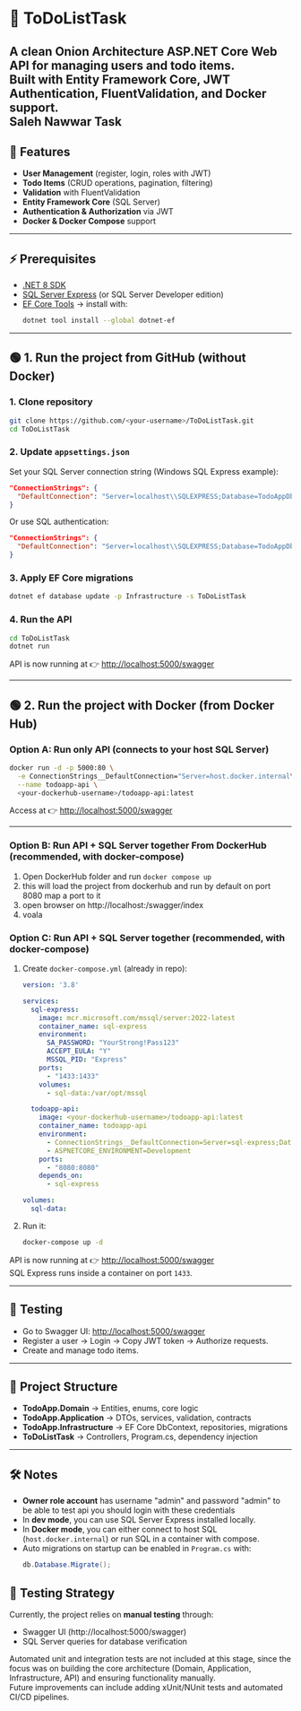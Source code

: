 # 📝 ToDoListTask
A clean **Onion Architecture ASP.NET Core Web API** for managing users and todo items.  
Built with Entity Framework Core, JWT Authentication, FluentValidation, and Docker support.  
**Saleh Nawwar Task**
---

## 🚀 Features
- **User Management** (register, login, roles with JWT)  
- **Todo Items** (CRUD operations, pagination, filtering)  
- **Validation** with FluentValidation  
- **Entity Framework Core** (SQL Server)  
- **Authentication & Authorization** via JWT  
- **Docker & Docker Compose** support  

---

## ⚡ Prerequisites
- [.NET 8 SDK](https://dotnet.microsoft.com/en-us/download/dotnet/8.0)  
- [SQL Server Express](https://www.microsoft.com/en-us/sql-server/sql-server-downloads) (or SQL Server Developer edition)  
- [EF Core Tools](https://learn.microsoft.com/en-us/ef/core/cli/dotnet) → install with:
  ```bash
  dotnet tool install --global dotnet-ef
  ```

---

## 🟢 1. Run the project from GitHub (without Docker)

### 1. Clone repository
```bash
git clone https://github.com/<your-username>/ToDoListTask.git
cd ToDoListTask
```

### 2. Update `appsettings.json`
Set your SQL Server connection string (Windows SQL Express example):
```json
"ConnectionStrings": {
  "DefaultConnection": "Server=localhost\\SQLEXPRESS;Database=TodoAppDb;Trusted_Connection=True;TrustServerCertificate=True;"
}
```

Or use SQL authentication:
```json
"ConnectionStrings": {
  "DefaultConnection": "Server=localhost\\SQLEXPRESS;Database=TodoAppDb;User Id=sa;Password=YourStrong!Pass123;TrustServerCertificate=True;"
}
```

### 3. Apply EF Core migrations
```bash
dotnet ef database update -p Infrastructure -s ToDoListTask
```

### 4. Run the API
```bash
cd ToDoListTask
dotnet run
```

API is now running at 👉 [http://localhost:5000/swagger](http://localhost:5000/swagger)  

---

## 🟢 2. Run the project with Docker (from Docker Hub)

### Option A: Run only API (connects to your host SQL Server)
```bash
docker run -d -p 5000:80 \
  -e ConnectionStrings__DefaultConnection="Server=host.docker.internal\\SQLEXPRESS;Database=TodoAppDb;User Id=sa;Password=YourStrong!Pass123;TrustServerCertificate=True;" \
  --name todoapp-api \
  <your-dockerhub-username>/todoapp-api:latest
```

Access at 👉 [http://localhost:5000/swagger](http://localhost:5000/swagger)  

---
### Option B: Run API + SQL Server together From DockerHub (recommended, with docker-compose)
1. Open DockerHub folder and run `docker compose up`
2. this will load the project from dockerhub and run by default on port 8080 map a port to it
3. open browser on http://localhost:<your-port>/swagger/index
4. voala

### Option C: Run API + SQL Server together (recommended, with docker-compose)

1. Create `docker-compose.yml` (already in repo):  
   ```yaml
   version: '3.8'

   services:
     sql-express:
       image: mcr.microsoft.com/mssql/server:2022-latest
       container_name: sql-express
       environment:
         SA_PASSWORD: "YourStrong!Pass123"
         ACCEPT_EULA: "Y"
         MSSQL_PID: "Express"
       ports:
         - "1433:1433"
       volumes:
         - sql-data:/var/opt/mssql

     todoapp-api:
       image: <your-dockerhub-username>/todoapp-api:latest
       container_name: todoapp-api
       environment:
         - ConnectionStrings__DefaultConnection=Server=sql-express;Database=TodoAppDb;User Id=sa;Password=YourStrong!Pass123;TrustServerCertificate=True;
         - ASPNETCORE_ENVIRONMENT=Development
       ports:
         - "8080:8080"
       depends_on:
         - sql-express

   volumes:
     sql-data:
   ```

2. Run it:
   ```bash
   docker-compose up -d
   ```

API is now running at 👉 [http://localhost:5000/swagger](http://localhost:5000/swagger)  
SQL Express runs inside a container on port `1433`.  

---

## 🧪 Testing
- Go to Swagger UI: [http://localhost:5000/swagger](http://localhost:5000/swagger)  
- Register a user → Login → Copy JWT token → Authorize requests.  
- Create and manage todo items.  

---

## 📂 Project Structure
- **TodoApp.Domain** → Entities, enums, core logic  
- **TodoApp.Application** → DTOs, services, validation, contracts  
- **TodoApp.Infrastructure** → EF Core DbContext, repositories, migrations  
- **ToDoListTask** → Controllers, Program.cs, dependency injection  

---

## 🛠️ Notes
- **Owner role account** has username "admin" and password "admin" to be able to test api you should login with these credentials
- In **dev mode**, you can use SQL Server Express installed locally.  
- In **Docker mode**, you can either connect to host SQL (`host.docker.internal`) or run SQL in a container with compose.  
- Auto migrations on startup can be enabled in `Program.cs` with:
  ```csharp
  db.Database.Migrate();
  ```
## 🧪 Testing Strategy
Currently, the project relies on **manual testing** through:
- Swagger UI (http://localhost:5000/swagger)
- SQL Server queries for database verification

Automated unit and integration tests are not included at this stage, since the focus was on building the core architecture (Domain, Application, Infrastructure, API) and ensuring functionality manually.  
Future improvements can include adding xUnit/NUnit tests and automated CI/CD pipelines.